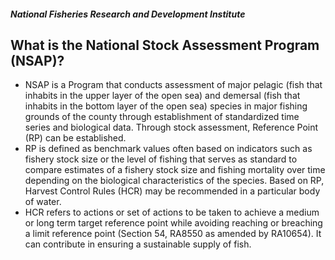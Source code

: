 ##### National Fisheries Research and Development Institute

## What is the National Stock Assessment Program (NSAP)?


 - NSAP is a Program that conducts assessment of major pelagic (fish that inhabits in the upper layer of the open sea) and demersal (fish that inhabits in the bottom layer of the open sea) species in major fishing grounds of the county through establishment of standardized time series and biological data. Through stock assessment, Reference Point (RP) can be established.
 - RP is defined as benchmark values often based on indicators such as fishery stock size or the level of fishing that serves as standard to compare estimates of a fishery stock size and fishing mortality over time depending on the biological characteristics of the species. Based on RP, Harvest Control Rules (HCR) may be recommended in a particular body of water.
 - HCR refers to actions or set of actions to be taken to achieve a medium or long term target reference point while avoiding reaching or breaching a limit reference point (Section 54, RA8550 as amended by RA10654). It can contribute in ensuring a sustainable supply of fish.
